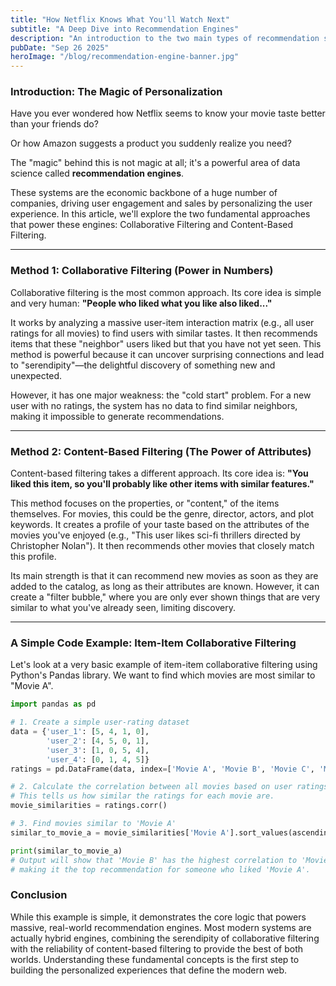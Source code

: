 ```yaml
---
title: "How Netflix Knows What You'll Watch Next"
subtitle: "A Deep Dive into Recommendation Engines"
description: "An introduction to the two main types of recommendation systems, Collaborative Filtering and Content-Based Filtering, with a simple Python example."
pubDate: "Sep 26 2025"
heroImage: "/blog/recommendation-engine-banner.jpg"
---
```


### Introduction: The Magic of Personalization

Have you ever wondered how Netflix seems to know your movie taste better than your friends do?

Or how Amazon suggests a product you suddenly realize you need?

The "magic" behind this is not magic at all; it's a powerful area of data science called **recommendation engines**.

These systems are the economic backbone of a huge number of companies, driving user engagement and sales by personalizing the user experience. In this article, we'll explore the two fundamental approaches that power these engines: Collaborative Filtering and Content-Based Filtering.

---

### Method 1: Collaborative Filtering (Power in Numbers)

Collaborative filtering is the most common approach. Its core idea is simple and very human: **"People who liked what you like also liked..."**

It works by analyzing a massive user-item interaction matrix (e.g., all user ratings for all movies) to find users with similar tastes. It then recommends items that these "neighbor" users liked but that you have not yet seen. This method is powerful because it can uncover surprising connections and lead to "serendipity"—the delightful discovery of something new and unexpected.

However, it has one major weakness: the "cold start" problem. For a new user with no ratings, the system has no data to find similar neighbors, making it impossible to generate recommendations.

---

### Method 2: Content-Based Filtering (The Power of Attributes)

Content-based filtering takes a different approach. Its core idea is: **"You liked this item, so you'll probably like other items with similar features."**

This method focuses on the properties, or "content," of the items themselves. For movies, this could be the genre, director, actors, and plot keywords. It creates a profile of your taste based on the attributes of the movies you've enjoyed (e.g., "This user likes sci-fi thrillers directed by Christopher Nolan"). It then recommends other movies that closely match this profile.

Its main strength is that it can recommend new movies as soon as they are added to the catalog, as long as their attributes are known. However, it can create a "filter bubble," where you are only ever shown things that are very similar to what you've already seen, limiting discovery.

---

### A Simple Code Example: Item-Item Collaborative Filtering

Let's look at a very basic example of item-item collaborative filtering using Python's Pandas library. We want to find which movies are most similar to "Movie A".

```python
import pandas as pd

# 1. Create a simple user-rating dataset
data = {'user_1': [5, 4, 1, 0],
        'user_2': [4, 5, 0, 1],
        'user_3': [1, 0, 5, 4],
        'user_4': [0, 1, 4, 5]}
ratings = pd.DataFrame(data, index=['Movie A', 'Movie B', 'Movie C', 'Movie D'])

# 2. Calculate the correlation between all movies based on user ratings
# This tells us how similar the ratings for each movie are.
movie_similarities = ratings.corr()

# 3. Find movies similar to 'Movie A'
similar_to_movie_a = movie_similarities['Movie A'].sort_values(ascending=False)

print(similar_to_movie_a)
# Output will show that 'Movie B' has the highest correlation to 'Movie A',
# making it the top recommendation for someone who liked 'Movie A'.
```

### Conclusion
While this example is simple, it demonstrates the core logic that powers massive, real-world recommendation engines. Most modern systems are actually hybrid engines, combining the serendipity of collaborative filtering with the reliability of content-based filtering to provide the best of both worlds. Understanding these fundamental concepts is the first step to building the personalized experiences that define the modern web.